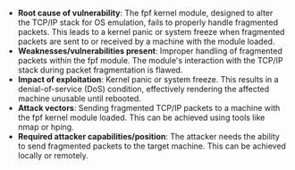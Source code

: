 - **Root cause of vulnerability**: The fpf kernel module, designed to alter the TCP/IP stack for OS emulation, fails to properly handle fragmented packets. This leads to a kernel panic or system freeze when fragmented packets are sent to or received by a machine with the module loaded.
- **Weaknesses/vulnerabilities present**: Improper handling of fragmented packets within the fpf module. The module's interaction with the TCP/IP stack during packet fragmentation is flawed.
- **Impact of exploitation**: Kernel panic or system freeze. This results in a denial-of-service (DoS) condition, effectively rendering the affected machine unusable until rebooted.
- **Attack vectors**: Sending fragmented TCP/IP packets to a machine with the fpf kernel module loaded. This can be achieved using tools like nmap or hping.
- **Required attacker capabilities/position**: The attacker needs the ability to send fragmented packets to the target machine. This can be achieved locally or remotely.